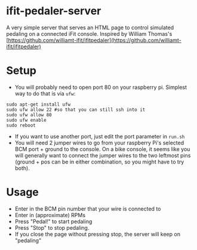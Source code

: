 # ifit-pedaler-server

A very simple server that serves an HTML page to control simulated pedaling on a connected iFit console. Inspired by William Thomas's [https://github.com/williamt-ifit/ifitpedaler](https://github.com/williamt-ifit/ifitpedaler)

# Setup

* You will probably need to open port 80 on your raspberry pi. Simplest way to do that is via `ufw`:
```
sudo apt-get install ufw
sudo ufw allow 22 #so that you can still ssh into it
sudo ufw allow 80
sudo ufw enable
sudo reboot
```
* If you want to use another port, just edit the port parameter in `run.sh`
* You will need 2 jumper wires to go from your raspberry Pi's selected BCM port + ground to the console. On a bike console, it seems like you will generally want to connect the jumper wires to the two leftmost pins (ground + pos can be in either combination, so you might have to try both).


# Usage
* Enter in the BCM pin number that your wire is connected to
* Enter in (approximate) RPMs
* Press "Pedal!" to start pedaling
* Press "Stop" to stop pedaling.
* If you close the page without pressing stop, the server will keep on "pedaling"